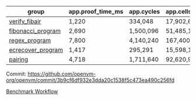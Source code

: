 | group | app.proof_time_ms | app.cycles | app.cells_used | leaf.proof_time_ms | leaf.cycles | leaf.cells_used |
| -- | -- | -- | -- | -- | -- | -- |
| [verify_fibair](https://github.com/openvm-org/openvm/blob/benchmark-results/benchmarks/verify_fibair-3b9cf6df932e3dda20c1538f5c473ea490c256fd.md) | 1,220 |  334,048 |  17,902,648 |- | - | - |
| [fibonacci_program](https://github.com/openvm-org/openvm/blob/benchmark-results/benchmarks/fibonacci-3b9cf6df932e3dda20c1538f5c473ea490c256fd.md) | 2,690 |  1,500,096 |  51,485,167 | 3,872 |  1,262,903 |  70,215,662 |
| [regex_program](https://github.com/openvm-org/openvm/blob/benchmark-results/benchmarks/regex-3b9cf6df932e3dda20c1538f5c473ea490c256fd.md) | 7,800 |  4,140,240 |  167,400,358 | 15,050 |  3,981,497 |  304,466,392 |
| [ecrecover_program](https://github.com/openvm-org/openvm/blob/benchmark-results/benchmarks/ecrecover-3b9cf6df932e3dda20c1538f5c473ea490c256fd.md) | 1,417 |  295,291 |  15,598,160 | 13,100 |  2,990,726 |  244,743,888 |
| [pairing](https://github.com/openvm-org/openvm/blob/benchmark-results/benchmarks/pairing-3b9cf6df932e3dda20c1538f5c473ea490c256fd.md) | 4,718 |  1,711,640 |  92,620,923 | 14,138 |  3,305,869 |  275,729,332 |


Commit: https://github.com/openvm-org/openvm/commit/3b9cf6df932e3dda20c1538f5c473ea490c256fd

[Benchmark Workflow](https://github.com/openvm-org/openvm/actions/runs/13957451783)
